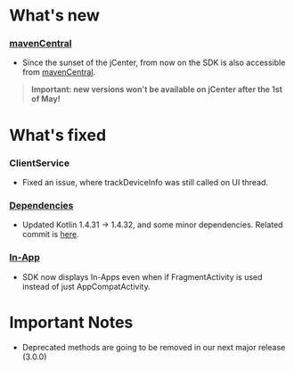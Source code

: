 # What's new
### [mavenCentral](https://jfrog.com/blog/into-the-sunset-bintray-jcenter-gocenter-and-chartcenter/)
* Since the sunset of the jCenter, from now on the SDK is also accessible from [mavenCentral](https://search.maven.org/artifact/com.emarsys/emarsys-sdk).
> __Important: new versions won't be available on jCenter after the 1st of May!__

# What's fixed
### ClientService
* Fixed an issue, where trackDeviceInfo was still called on UI thread.
### [Dependencies](https://github.com/emartech/android-emarsys-sdk/wiki/FAQ#emarsys-sdk-uses-an-other-version-of-kotlin-than-my-application-should-i-be-concerned)
* Updated Kotlin 1.4.31 -> 1.4.32, and some minor dependencies. Related commit is [here](https://github.com/emartech/android-emarsys-sdk/commit/9db012a1985b75e82b1c9130600cee8d27095544).
### [In-App](https://github.com/emartech/android-emarsys-sdk/wiki#3-inapp)
* SDK now displays In-Apps even when if FragmentActivity is used instead of just AppCompatActivity.


# Important Notes
* Deprecated methods are going to be removed in our next major release (3.0.0)